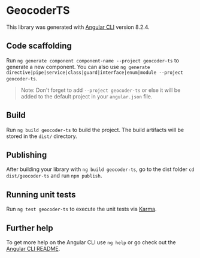 # GeocoderTS

This library was generated with [Angular CLI](https://github.com/angular/angular-cli) version 8.2.4.

## Code scaffolding

Run `ng generate component component-name --project geocoder-ts` to generate a new component. You can also use `ng generate directive|pipe|service|class|guard|interface|enum|module --project geocoder-ts`.
> Note: Don't forget to add `--project geocoder-ts` or else it will be added to the default project in your `angular.json` file. 

## Build

Run `ng build geocoder-ts` to build the project. The build artifacts will be stored in the `dist/` directory.

## Publishing

After building your library with `ng build geocoder-ts`, go to the dist folder `cd dist/geocoder-ts` and run `npm publish`.

## Running unit tests

Run `ng test geocoder-ts` to execute the unit tests via [Karma](https://karma-runner.github.io).

## Further help

To get more help on the Angular CLI use `ng help` or go check out the [Angular CLI README](https://github.com/angular/angular-cli/blob/master/README.md).
